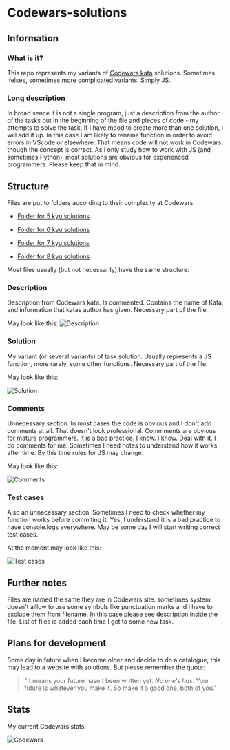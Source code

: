 # Codewars-solutions

## Information

### What is it?

This repo represents my variants of [Codewars kata](https://www.codewars.com/kata/) solutions. Sometimes ifelses, sometimes more complicated variants. Simply JS.

### Long description

In broad sence it is not a single program, just a description from the author of the tasks put in the beginning of the file and pieces of code - my attempts to solve the task.
If I have mood to create more than one solution, I will add it up.
In this case I am likely to rename function in order to avoid errors in VScode or elsewhere.
That means code will not work in Codewars, though the concept is correct.
As I only study how to work with JS (and sometimes Python), most solutions are obvious for experienced programmers.
Please keep that in mind.

## Structure

Files are put to folders according to their complexity at Codewars.

* [Folder for 5 kyu solutions](https://github.com/konung-nvkz/codewars-tasks-solutions/tree/main/5_kyu_Solutions)

* [Folder for 6 kyu solutions](https://github.com/konung-nvkz/codewars-tasks-solutions/tree/main/6_kyu_Solutions)

* [Folder for 7 kyu solutions](https://github.com/konung-nvkz/codewars-tasks-solutions/tree/main/7_kyu_Solutions)

* [Folder for 8 kyu solutions](https://github.com/konung-nvkz/codewars-tasks-solutions/tree/main/8_kyu_Solutions)

Most files usually (but not necessarily) have the same structure:

### Description

Description from Codewars kata. Is commented. Contains the name of Kata, and information that katas author has given.
Necessary part of the file.

May look like this:
![Description](https://github.com/konung-nvkz/codewars-tasks-solutions/blob/main/files_for_examples/01_description.png "Description")

### Solution

My variant (or several variants) of task solution.
Usually represents a JS function, more rarely, some other functions.
Necessary part of the file.

May look like this:

![Solution](https://github.com/konung-nvkz/codewars-tasks-solutions/blob/main/files_for_examples/02_solution.png "Solution")

### Comments

Unnecessary section. In most cases the code is obvious and I don't add comments at all.
That doesn't look professional.
Commments are obvious for mature programmers.
It is a bad practice.
I know. I know.
Deal with it. I do comments for me. Sometimes I need notes to understand how it works after time. By this time rules for JS may change.

May look like this:

![Comments](https://github.com/konung-nvkz/codewars-tasks-solutions/blob/main/files_for_examples/03_comments.png "Comments")

### Test cases

Also an unnecessary section. Sometimes I need to check whether my function works before commiting it. Yes, I understand it is a bad practice to have console.logs everywhere.
May be some day I will start writing correct test cases.

At the moment may look like this:

![Test cases](https://github.com/konung-nvkz/codewars-tasks-solutions/blob/main/files_for_examples/04_test_cases.png "Test cases")

## Further notes

Files are named the same they are in Codewars site. sometimes system doesn't alllow to use some symbols like punctuation marks and I have to exclude them from filename. In this case please see description inside the file.
List of files is added each time I get to some new task.

## Plans for development

Some day in future when I become older and decide to do a catalogue, this may lead to a website with solutions. But please remember the quote:
>"It means your future hasn't been written yet. *No one's has*. Your future is whatever you make it. So make it a good one, both of you."

## Stats

My current Codewars stats:

![Codewars](https://www.codewars.com/users/konung-nvkz/badges/small)
